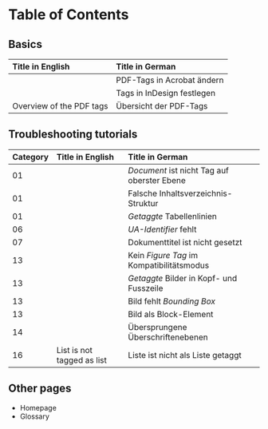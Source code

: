 # Table of Contents

## Basics
| Title in English | Title in German |
| :--- | :--- |
| | PDF-Tags in Acrobat ändern |
| | Tags in InDesign festlegen |
| Overview of the PDF tags | Übersicht der PDF-Tags |

## Troubleshooting tutorials
| Category | Title in English | Title in German |
| :--- | :--- | :--- |
| 01 | | *Document* ist nicht Tag auf oberster Ebene |
| 01 | | Falsche Inhaltsverzeichnis-Struktur |
| 01 | | *Getaggte* Tabellenlinien |
| 06 | | *UA-Identifier* fehlt |
| 07 | | Dokumenttitel ist nicht gesetzt |
| 13 | | Kein *Figure Tag* im Kompatibilitätsmodus |
| 13 | | *Getaggte* Bilder in Kopf- und Fusszeile |
| 13 | | Bild fehlt *Bounding Box* |
| 13 | | Bild als Block-Element |
| 14 | | Übersprungene Überschriftenebenen |
| 16 | List is not tagged as list | Liste ist nicht als Liste getaggt |

## Other pages

* Homepage
* Glossary